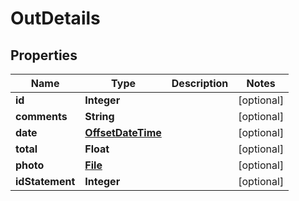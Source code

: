 # OutDetails

## Properties
Name | Type | Description | Notes
------------ | ------------- | ------------- | -------------
**id** | **Integer** |  |  [optional]
**comments** | **String** |  |  [optional]
**date** | [**OffsetDateTime**](OffsetDateTime.md) |  |  [optional]
**total** | **Float** |  |  [optional]
**photo** | [**File**](File.md) |  |  [optional]
**idStatement** | **Integer** |  |  [optional]
